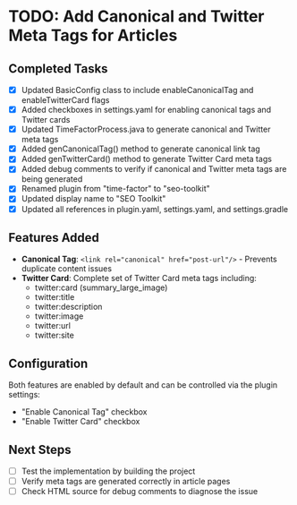 # TODO: Add Canonical and Twitter Meta Tags for Articles

## Completed Tasks
- [x] Updated BasicConfig class to include enableCanonicalTag and enableTwitterCard flags
- [x] Added checkboxes in settings.yaml for enabling canonical tags and Twitter cards
- [x] Updated TimeFactorProcess.java to generate canonical and Twitter meta tags
- [x] Added genCanonicalTag() method to generate canonical link tag
- [x] Added genTwitterCard() method to generate Twitter Card meta tags
- [x] Added debug comments to verify if canonical and Twitter meta tags are being generated
- [x] Renamed plugin from "time-factor" to "seo-toolkit"
- [x] Updated display name to "SEO Toolkit"
- [x] Updated all references in plugin.yaml, settings.yaml, and settings.gradle

## Features Added
- **Canonical Tag**: `<link rel="canonical" href="post-url"/>` - Prevents duplicate content issues
- **Twitter Card**: Complete set of Twitter Card meta tags including:
  - twitter:card (summary_large_image)
  - twitter:title
  - twitter:description
  - twitter:image
  - twitter:url
  - twitter:site

## Configuration
Both features are enabled by default and can be controlled via the plugin settings:
- "Enable Canonical Tag" checkbox
- "Enable Twitter Card" checkbox

## Next Steps
- [ ] Test the implementation by building the project
- [ ] Verify meta tags are generated correctly in article pages
- [ ] Check HTML source for debug comments to diagnose the issue
